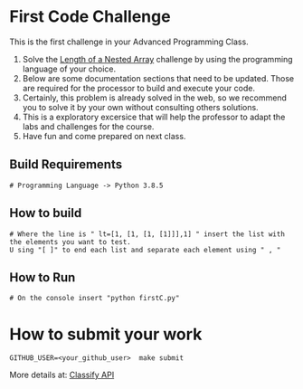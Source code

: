 First Code Challenge
====================

This is the first challenge in your Advanced Programming Class.

1. Solve the [Length of a Nested Array](https://edabit.com/challenge/yXSTvCNen2DQHyrh6) challenge by using the programming language of your choice.
2. Below are some documentation sections that need to be updated. Those are required for the processor to build and execute your code.
3. Certainly, this problem is already solved in the web, so we recommend you to solve it by your own without consulting others solutions.
4. This is a exploratory excersice that will help the professor to adapt the labs and challenges for the course.
3. Have fun and come prepared on next class.

Build Requirements
------------------
```
# Programming Language -> Python 3.8.5
```


How to build
------------
```
# Where the line is " lt=[1, [1, [1, [1]]],1] " insert the list with the elements you want to test.
U sing "[ ]" to end each list and separate each element using " , "
```


How to Run
----------
```
# On the console insert "python firstC.py"
```


How to submit your work
=======================
```
GITHUB_USER=<your_github_user>  make submit
```
More details at: [Classify API](../../classify.md)
